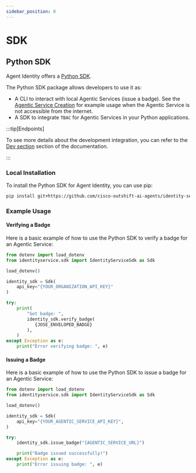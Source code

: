 ```yaml
---
sidebar_position: 8
---
```


# SDK

## Python SDK

Agent Identity offers a [Python SDK](https://github.com/cisco-eti/identity-service/tree/main/sdk/python).

The Python SDK package allows developers to use it as:

- A CLI to interact with local Agentic Services (issue a badge). See the [Agentic Service Creation](/docs/agentic-service#b-service-not-accessible-from-the-internet-including-localhost-and-development-deployments) for example usage when the Agentic Service is not accessible from the internet.
- A SDK to integrate `TBAC` for Agentic Services in your Python applications.

:::tip[Endpoints]

To see more details about the development integration, you can refer to the [Dev section](/docs/dev) section of the documentation.

:::

### Local Installation

To install the Python SDK for Agent Identity, you can use pip:

```bash
pip install git+https://github.com/cisco-outshift-ai-agents/identity-service-sdk@main#subdirectory=python
```

### Example Usage

#### Verifying a Badge

Here is a basic example of how to use the Python SDK to verify a badge for an Agentic Service:

```python
from dotenv import load_dotenv
from identityservice.sdk import IdentityServiceSdk as Sdk

load_dotenv()

identity_sdk = Sdk(
    api_key="{YOUR_ORGANIZATION_API_KEY}"
)

try:
    print(
        "Got badge: ",
        identity_sdk.verify_badge(
           {JOSE_ENVELOPED_BADGE}
        ),
    )
except Exception as e:
    print("Error verifying badge: ", e)

```

#### Issuing a Badge

Here is a basic example of how to use the Python SDK to issue a badge for an Agentic Service:

```python
from dotenv import load_dotenv
from identityservice.sdk import IdentityServiceSdk as Sdk

load_dotenv()

identity_sdk = Sdk(
    api_key="{YOUR_AGENTIC_SERVICE_API_KEY}",
)

try:
    identity_sdk.issue_badge("{AGENTIC_SERVICE_URL}")

    print("Badge issued successfully!")
except Exception as e:
    print("Error issuing badge: ", e)
```
